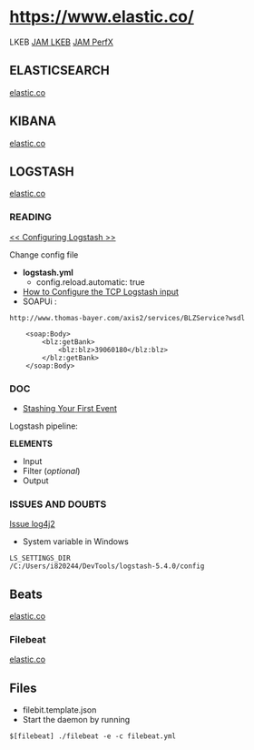 # https://www.elastic.co/
LKEB
[JAM LKEB](https://jam4.sapjam.com/groups/about_page/oEBlwpGE1ZoWIvrdfgjsRL)
[JAM PerfX](https://jam4.sapjam.com/groups/about_page/pleCfjogSvhtRhOssiLyWl)

## ELASTICSEARCH
[elastic.co](https://www.elastic.co/products/elasticsearch)

## KIBANA
[elastic.co](https://www.elastic.co/products/kibana)

## LOGSTASH
[elastic.co](https://www.elastic.co/products/logstash)

### READING
[<< Configuring Logstash >>](https://www.elastic.co/guide/en/logstash/current/configuration.html)

Change config file
* **logstash.yml**
  * config.reload.automatic: true
* [How to Configure the TCP Logstash input](http://blog.eagerelk.com/how-to-configure-the-tcp-logstash-input/)
* SOAPUi :

`http://www.thomas-bayer.com/axis2/services/BLZService?wsdl`
```
    <soap:Body>
        <blz:getBank>
            <blz:blz>39060180</blz:blz>
        </blz:getBank>
    </soap:Body>
```



### DOC
* [Stashing Your First Event](https://www.elastic.co/guide/en/logstash/current/first-event.html)

Logstash pipeline: 

**ELEMENTS**
* Input
* Filter (_optional_)
* Output

### ISSUES AND DOUBTS

[Issue log4j2](https://discuss.elastic.co/t/info-windows-logstash-and-could-not-find-log4j2-configuration/67633)
* System variable in Windows
```
LS_SETTINGS_DIR
/C:/Users/i820244/DevTools/logstash-5.4.0/config
```
## Beats
[elastic.co](https://www.elastic.co/products/beats)

### Filebeat
[elastic.co](https://www.elastic.co/products/beats/filebeat)

## Files
* filebit.template.json
* Start the daemon by running 
```
$[filebeat] ./filebeat -e -c filebeat.yml
```
